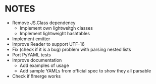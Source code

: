 NOTES
=====

-   Remove JS.Class dependency
    -   Implement own lightweitgh classes
    -   Implement lightweight hashtables
-   Implement emitter
-   Improve Reader to support UTF-16
-   Fix (check if it is a bug) problem with parsing nested lists
-   Port PyYAML tests
-   Improve documentation
    -   Add examples of usage
    -   Add sample YAMLs from official spec to show they all parsable
-   Check if !!merge works
